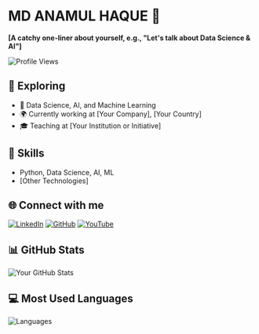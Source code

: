 # MD ANAMUL HAQUE 👋

**[A catchy one-liner about yourself, e.g., "Let's talk about Data Science & AI"]**

![Profile Views](https://komarev.com/ghpvc/?username=your-username&color=brightgreen)

## 🌱 Exploring
- 🧠 Data Science, AI, and Machine Learning
- 🌍 Currently working at [Your Company], [Your Country]
- 🎓 Teaching at [Your Institution or Initiative]

## 🚀 Skills
- Python, Data Science, AI, ML
- [Other Technologies]

## 🌐 Connect with me
[![LinkedIn](https://img.shields.io/badge/-LinkedIn-blue?style=flat&logo=Linkedin&logoColor=white)](https://linkedin.com/in/yourprofile)
[![GitHub](https://img.shields.io/badge/-GitHub-black?style=flat&logo=github&logoColor=white)](https://github.com/your-username)
[![YouTube](https://img.shields.io/badge/-YouTube-red?style=flat&logo=youtube&logoColor=white)](https://youtube.com/yourchannel)

## 📊 GitHub Stats
![Your GitHub Stats](https://github-readme-stats.vercel.app/api?username=your-username&show_icons=true&hide=issues)

## 💻 Most Used Languages
![Languages](https://github-readme-stats.vercel.app/api/top-langs/?username=your-username&layout=compact)
